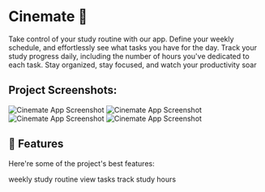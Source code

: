 # Cinemate 👋

Take control of your study routine with our app. Define your weekly schedule, and effortlessly see what tasks you have for the day. Track your study progress daily, including the number of hours you've dedicated to each task. Stay organized, stay focused, and watch your productivity soar

## Project Screenshots:

![Cinemate App Screenshot](/assets/images/homescreen.PNG)
![Cinemate App Screenshot](/assets/images/moviescreen.PNG)
![Cinemate App Screenshot](/assets/images/actorscreen.PNG)
![Cinemate App Screenshot](/assets/images/searchscreen.PNG)

## 🧐 Features

Here're some of the project's best features:

weekly study routine
view tasks
track study hours
